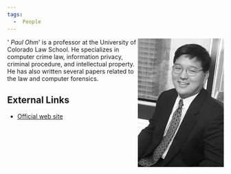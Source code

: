 ```yaml
---
tags:
  -  People
---
```

'<img src="assets/images/200px-Paulohm.jpg" title="paulohm.jpg" width="200" alt="paulohm.jpg" align=right /> 
*Paul Ohm*' is a professor at the University of
Colorado Law School. He specializes in computer crime law, information
privacy, criminal procedure, and intellectual property. He has also
written several papers related to the law and computer forensics.

## External Links

- [Official web site](http://paulohm.com/)


